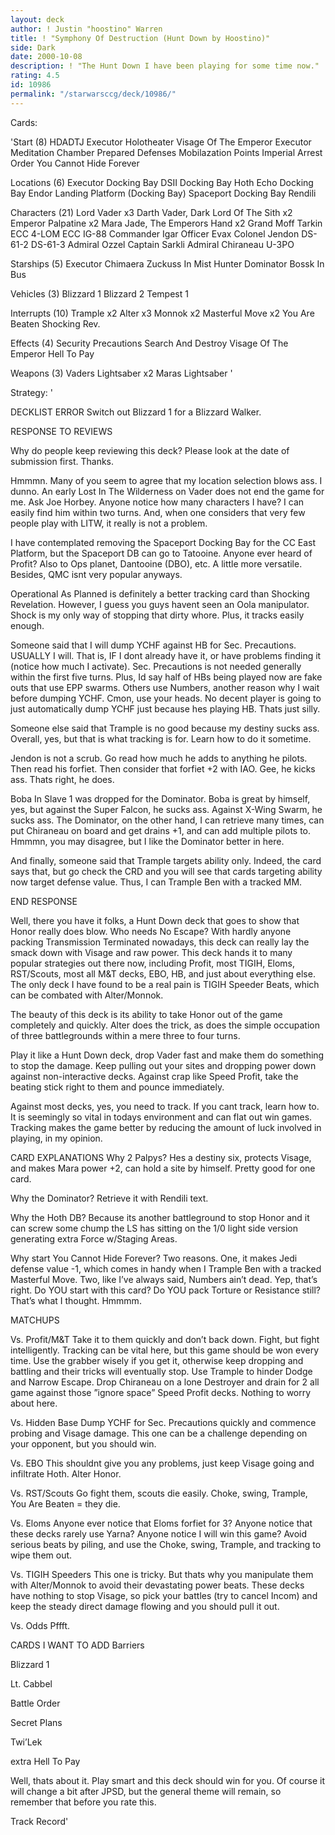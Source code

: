 ```yaml
---
layout: deck
author: ! Justin "hoostino" Warren
title: ! "Symphony Of Destruction (Hunt Down by Hoostino)"
side: Dark
date: 2000-10-08
description: ! "The Hunt Down I have been playing for some time now."
rating: 4.5
id: 10986
permalink: "/starwarsccg/deck/10986/"
---
```

Cards: 

'Start (8)
HDADTJ
Executor Holotheater
Visage Of The Emperor
Executor Meditation Chamber
Prepared Defenses
Mobilazation Points
Imperial Arrest Order
You Cannot Hide Forever

Locations (6)
Executor Docking Bay
DSII Docking Bay
Hoth Echo Docking Bay
Endor Landing Platform (Docking Bay)
Spaceport Docking Bay
Rendili

Characters (21)
Lord Vader x3
Darth Vader, Dark Lord Of The Sith x2
Emperor Palpatine x2
Mara Jade, The Emperors Hand x2
Grand Moff Tarkin
ECC 4-LOM
ECC IG-88
Commander Igar
Officer Evax
Colonel Jendon
DS-61-2
DS-61-3
Admiral Ozzel
Captain Sarkli
Admiral Chiraneau
U-3PO

Starships (5)
Executor
Chimaera
Zuckuss In Mist Hunter
Dominator
Bossk In Bus

Vehicles (3)
Blizzard 1
Blizzard 2
Tempest 1

Interrupts (10)
Trample x2
Alter x3
Monnok x2
Masterful Move x2
You Are Beaten
Shocking Rev.

Effects (4)
Security Precautions
Search And Destroy
Visage Of The Emperor
Hell To Pay

Weapons (3)
Vaders Lightsaber x2
Maras Lightsaber
'

Strategy: '

 
DECKLIST ERROR Switch out Blizzard 1 for a Blizzard Walker.


RESPONSE TO REVIEWS 

Why do people keep reviewing this deck? Please look at the date of submission first. Thanks.


Hmmmn. Many of you seem to agree that my location selection blows ass. I dunno. An early Lost In The Wilderness on Vader does not end the game for me. Ask Joe Horbey. Anyone notice how many characters I have? I can easily find him within two turns. And, when one considers that very few people play with LITW, it really is not a problem.

I have contemplated removing the Spaceport Docking Bay for the CC East Platform, but the Spaceport DB can go to Tatooine. Anyone ever heard of Profit? Also to Ops planet, Dantooine (DBO), etc. A little more versatile. Besides, QMC isnt very popular anyways.

Operational As Planned is definitely a better tracking card than Shocking Revelation. However, I guess you guys havent seen an Oola manipulator. Shock is my only way of stopping that dirty whore. Plus, it tracks easily enough.

Someone said that I will dump YCHF against HB for Sec. Precautions. USUALLY I will. That is, IF I dont already have it, or have problems finding it (notice how much I activate). Sec. Precautions is not needed generally within the first five turns. Plus, Id say half of HBs being played now are fake outs that use EPP swarms. Others use Numbers, another reason why I wait before dumping YCHF. Cmon, use your heads. No decent player is going to just automatically dump YCHF just because hes playing HB. Thats just silly.

Someone else said that Trample is no good because my destiny sucks ass. Overall, yes, but that is what tracking is for. Learn how to do it sometime.

Jendon is not a scrub. Go read how much he adds to anything he pilots. Then read his forfiet. Then consider that forfiet +2 with IAO. Gee, he kicks ass. Thats right, he does.

Boba In Slave 1 was dropped for the Dominator. Boba is great by himself, yes, but against the Super Falcon, he sucks ass. Against X-Wing Swarm, he sucks ass. The Dominator, on the other hand, I can retrieve many times, can put Chiraneau on board and get drains +1, and can add multiple pilots to. Hmmmn, you may disagree, but I like the Dominator better in here.

And finally, someone said that Trample targets ability only. Indeed, the card says that, but go check the CRD and you will see that cards targeting ability now target defense value. Thus, I can Trample Ben with a tracked MM.

END RESPONSE 

Well, there you have it folks, a Hunt Down deck that goes to show that Honor really does blow. Who needs No Escape? With hardly anyone packing Transmission Terminated nowadays, this deck can really lay the smack down with Visage and raw power. This deck hands it to many popular strategies out there now, including Profit, most TIGIH, Eloms, RST/Scouts, most all M&T decks, EBO, HB, and just about everything else. The only deck I have found to be a real pain is TIGIH Speeder Beats, which can be combated with Alter/Monnok.

The beauty of this deck is its ability to take Honor out of the game completely and quickly. Alter does the trick, as does the simple occupation of three battlegrounds within a mere three to four turns.

Play it like a Hunt Down deck, drop Vader fast and make them do something to stop the damage. Keep pulling out your sites and dropping power down against non-interactive decks. Against crap like Speed Profit, take the beating stick right to them and pounce immediately.

Against most decks, yes, you need to track. If you cant track, learn how to. It is seemingly so vital in todays environment and can flat out win games. Tracking makes the game better by reducing the amount of luck involved in playing, in my opinion.


CARD EXPLANATIONS 
Why 2 Palpys? 
Hes a destiny six, protects Visage, and makes Mara power +2, can hold a site by himself. Pretty good for one card.


Why the Dominator? 
Retrieve it with Rendili text.


Why the Hoth DB? 
Because its another battleground to stop Honor and it can screw some chump the LS has sitting on the 1/0 light side version generating extra Force w/Staging Areas.


Why start You Cannot Hide Forever? 
Two reasons. One, it makes Jedi defense value -1, which comes in handy when I Trample Ben with a tracked Masterful Move. Two, like I’ve always said, Numbers ain’t dead. Yep, that’s right. Do YOU start with this card? Do YOU pack Torture or Resistance still? That’s what I thought. Hmmmm.


MATCHUPS 

Vs. Profit/M&T Take it to them quickly and don’t back down. Fight, but fight intelligently. Tracking can be vital here, but this game should be won every time. Use the grabber wisely if you get it, otherwise keep dropping and battling and their tricks will eventually stop. Use Trample to hinder Dodge and Narrow Escape. Drop Chiraneau on a lone Destroyer and drain for 2 all game against those ”ignore space” Speed Profit decks. Nothing to worry about here.


Vs. Hidden Base Dump YCHF for Sec. Precautions quickly and commence probing and Visage damage. This one can be a challenge depending on your opponent, but you should win.


Vs. EBO This shouldnt give you any problems, just keep Visage going and infiltrate Hoth. Alter Honor.


Vs. RST/Scouts Go fight them, scouts die easily. Choke, swing, Trample, You Are Beaten = they die.


Vs. Eloms Anyone ever notice that Eloms forfiet for 3? Anyone notice that these decks rarely use Yarna? Anyone notice I will win this game? Avoid serious beats by piling, and use the Choke, swing, Trample, and tracking to wipe them out.


Vs. TIGIH Speeders This one is tricky. But thats why you manipulate them with Alter/Monnok to avoid their devastating power beats. These decks have nothing to stop Visage, so pick your battles (try to cancel Incom) and keep the steady direct damage flowing and you should pull it out.


Vs. Odds Pffft.


CARDS I WANT TO ADD 
Barriers

Blizzard 1

Lt. Cabbel

Battle Order

Secret Plans

Twi’Lek

extra Hell To Pay


Well, thats about it. Play smart and this deck should win for you. Of course it will change a bit after JPSD, but the general theme will remain, so remember that before you rate this.


Track Record'
